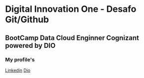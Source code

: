 # Digital Innovation One - Desafo Git/Github
## BootCamp Data Cloud Enginner Cognizant powered by DIO

### My profile's
[Linkedin](https://www.linkedin.com/in/vsrmiguel/)
[Dio](https://web.dio.me/users/vinicius_srmiguel?tab=achievements)
